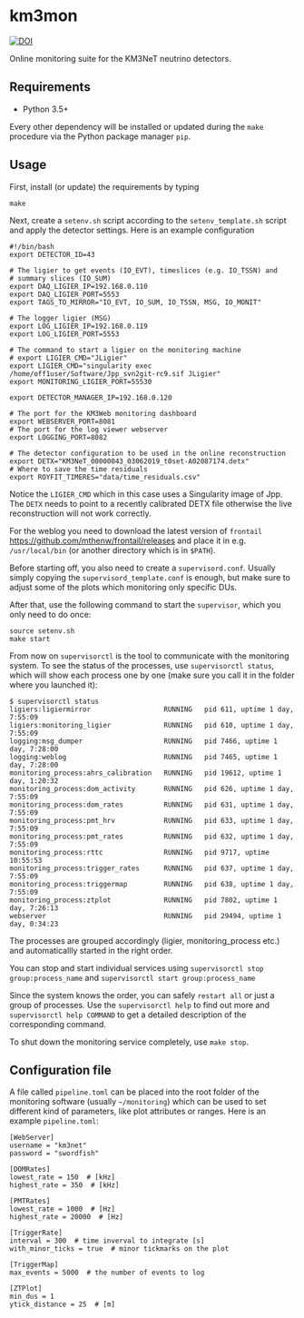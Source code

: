 # km3mon

[![DOI](https://zenodo.org/badge/DOI/10.5281/zenodo.3268538.svg)](https://doi.org/10.5281/zenodo.3268538)

Online monitoring suite for the KM3NeT neutrino detectors.

## Requirements

 - Python 3.5+

Every other dependency will be installed or updated during the `make` procedure
via the Python package manager `pip`.

## Usage

First, install (or update) the requirements by typing

    make

Next, create a ``setenv.sh`` script according to the ``setenv_template.sh``
script and apply the detector settings. Here is an example configuration

```shell
#!/bin/bash
export DETECTOR_ID=43

# The ligier to get events (IO_EVT), timeslices (e.g. IO_TSSN) and
# summary slices (IO_SUM)
export DAQ_LIGIER_IP=192.168.0.110
export DAQ_LIGIER_PORT=5553
export TAGS_TO_MIRROR="IO_EVT, IO_SUM, IO_TSSN, MSG, IO_MONIT"

# The logger ligier (MSG)
export LOG_LIGIER_IP=192.168.0.119
export LOG_LIGIER_PORT=5553

# The command to start a ligier on the monitoring machine
# export LIGIER_CMD="JLigier"
export LIGIER_CMD="singularity exec /home/off1user/Software/Jpp_svn2git-rc9.sif JLigier"
export MONITORING_LIGIER_PORT=55530

export DETECTOR_MANAGER_IP=192.168.0.120

# The port for the KM3Web monitoring dashboard
export WEBSERVER_PORT=8081
# The port for the log viewer webserver
export LOGGING_PORT=8082

# The detector configuration to be used in the online reconstruction
export DETX="KM3NeT_00000043_03062019_t0set-A02087174.detx"
# Where to save the time residuals
export ROYFIT_TIMERES="data/time_residuals.csv"
```
    
Notice the `LIGIER_CMD` which in this case uses a Singularity image of Jpp.
The `DETX` needs to point to a recently calibrated DETX file otherwise the
live reconstruction will not work correctly.

For the weblog you need to download the latest version of `frontail`
https://github.com/mthenw/frontail/releases
and place it in e.g. `/usr/local/bin` (or another directory which is in
`$PATH`).

Before starting off, you also need to create a `supervisord.conf`. Usually
simply copying the `supervisord_template.conf` is enough, but make sure
to adjust some of the plots which monitoring only specific DUs.

After that, use the following command to start the ``supervisor``, which
you only need to do once:

    source setenv.sh
    make start

From now on ``supervisorctl`` is the tool to communicate with the monitoring
system. To see the status of the processes, use ``supervisorctl status``,
which will show each process one by one (make sure you call it in the
folder where you launched it):

```
$ supervisorctl status
ligiers:ligiermirror                  RUNNING   pid 611, uptime 1 day, 7:55:09
ligiers:monitoring_ligier             RUNNING   pid 610, uptime 1 day, 7:55:09
logging:msg_dumper                    RUNNING   pid 7466, uptime 1 day, 7:28:00
logging:weblog                        RUNNING   pid 7465, uptime 1 day, 7:28:00
monitoring_process:ahrs_calibration   RUNNING   pid 19612, uptime 1 day, 1:20:32
monitoring_process:dom_activity       RUNNING   pid 626, uptime 1 day, 7:55:09
monitoring_process:dom_rates          RUNNING   pid 631, uptime 1 day, 7:55:09
monitoring_process:pmt_hrv            RUNNING   pid 633, uptime 1 day, 7:55:09
monitoring_process:pmt_rates          RUNNING   pid 632, uptime 1 day, 7:55:09
monitoring_process:rttc               RUNNING   pid 9717, uptime 10:55:53
monitoring_process:trigger_rates      RUNNING   pid 637, uptime 1 day, 7:55:09
monitoring_process:triggermap         RUNNING   pid 638, uptime 1 day, 7:55:09
monitoring_process:ztplot             RUNNING   pid 7802, uptime 1 day, 7:26:13
webserver                             RUNNING   pid 29494, uptime 1 day, 0:34:23
```

The processes are grouped accordingly (ligier, monitoring_process etc.) and
automaticallly started in the right order.

You can stop and start individual services using ``supervisorctl stop
group:process_name`` and ``supervisorctl start group:process_name``

Since the system knows the order, you can safely ``restart all`` or just
a group of processes. Use the ``supervisorctl help`` to find out more and
``supervisorctl help COMMAND`` to get a detailed description of the
corresponding command.

To shut down the monitoring service completely, use ``make stop``.


## Configuration file

A file called `pipeline.toml` can be placed into the root folder of the
monitoring software (usually `~/monitoring`) which can be used to set
different kind of parameters, like plot attributes or ranges.
Here is an example `pipeline.toml`:

```
[WebServer]
username = "km3net"
password = "swordfish"

[DOMRates]
lowest_rate = 150  # [kHz]
highest_rate = 350  # [kHz]

[PMTRates]
lowest_rate = 1000  # [Hz]
highest_rate = 20000  # [Hz]

[TriggerRate]
interval = 300  # time inverval to integrate [s]
with_minor_ticks = true  # minor tickmarks on the plot

[TriggerMap]
max_events = 5000  # the number of events to log

[ZTPlot]
min_dus = 1
ytick_distance = 25  # [m]
```
